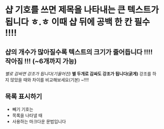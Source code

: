 # 샵 기호를 쓰면 제목을 나타내는 큰 텍스트가 됩니다 ㅎ.ㅎ 이때 샵 뒤에 공백 한 칸 필수 !!!!
## 샵의 개수가 많아질수록 텍스트의 크기가 줄어듭니다 !!!! 작아짐 !!! (~6개까지 가능)

*별로 감싸면 강조가 됩니다(기울어진)*
**별 두개로 감싸도 강조가 됩니다(굵게)**
강조를 하지 않았을 때와 차이를 비교해보세요(기본) ~!!!!

## 목록 표시하기
- 빼기 기호는
- 목록을 나타낼 때
- 사용하는 마크다운 문법입니다

